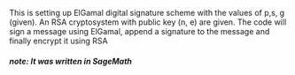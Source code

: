 This is setting up ElGamal digital signature scheme with the values of
p,s, g (given). An RSA cryptosystem with
public key (n, e) are given. The code will sign a message
using ElGamal, append a signature to the message and finally encrypt it using RSA
##### note: It was written in SageMath
